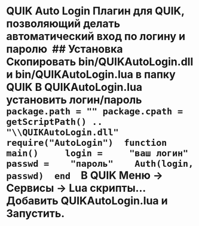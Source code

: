 # QUIK Auto Login Плагин для QUIK, позволяющий делать автоматический вход по логину и паролю  ## Установка Скопировать bin/QUIKAutoLogin.dll и bin/QUIKAutoLogin.lua в папку QUIK В QUIKAutoLogin.lua установить логин/пароль ``` package.path = "" package.cpath = getScriptPath() .. "\\QUIKAutoLogin.dll"  require("AutoLogin")  function main()  	login =		"ваш логин" 	passwd =	"пароль"  	Auth(login, passwd)  end ```  В QUIK Меню -> Сервисы -> Lua скрипты... Добавить QUIKAutoLogin.lua и Запустить.